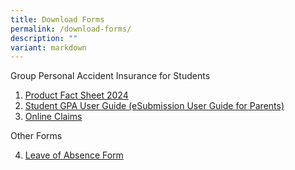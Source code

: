 ```yaml
---
title: Download Forms
permalink: /download-forms/
description: ""
variant: markdown
---
```

Group Personal Accident Insurance for Students

1. [Product Fact Sheet 2024](/files/Product_Fact_Sheet_Year_2024.pdf)
2. [Student GPA User Guide (eSubmission User Guide for Parents)](/files/Download%20Forms/Student-GPA-User-Guide-eSubmission-User-Guide-for-Parents.pdf)
3. [Online Claims](https://studentgpa.incomegroupins.com.sg/#/)

Other Forms

4. [Leave of Absence Form](https://form.gov.sg/63bfb1fcbef23b0011f3ba7c )